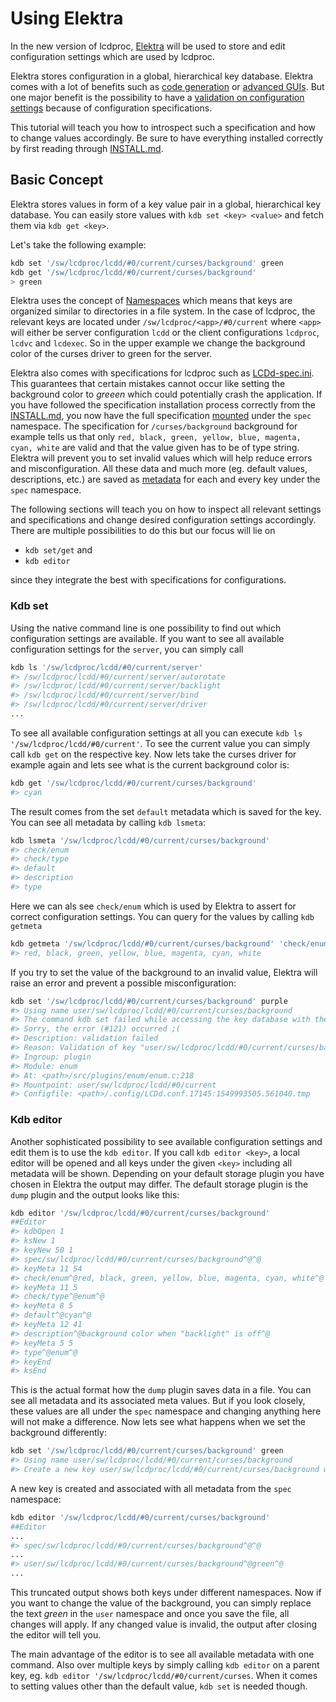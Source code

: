 # Using Elektra

In the new version of lcdproc, [Elektra](https://www.libelektra.org/home) 
will be used to store and edit configuration settings which are used by lcdproc.

Elektra stores configuration in a global, hierarchical key database. Elektra
comes with a lot of benefits such as [code generation](https://www.libelektra.org/tools/gen) or
[advanced GUIs](https://www.libelektra.org/tools/qt-gui). But one major benefit
 is the possibility to have a 
 [validation on configuration settings](https://www.libelektra.org/tutorials/validate-configuration)
 because of configuration specifications.

This tutorial will teach you how to introspect such a specification and how
to change values accordingly. Be sure to have everything
installed correctly by first reading through [INSTALL.md](INSTALL.md).

## Basic Concept

Elektra stores values in form of a key value pair in a global, 
hierarchical key database. You can easily store values with 
`kdb set <key> <value>` and fetch them via `kdb get <key>`.

Let's take the following example:
```sh
kdb set '/sw/lcdproc/lcdd/#0/current/curses/background' green
kdb get '/sw/lcdproc/lcdd/#0/current/curses/background'
> green
```

Elektra uses the concept of [Namespaces](https://www.libelektra.org/tutorials/namespaces)
which means that keys are organized similar to directories in a file system. In the case
of lcdproc, the relevant keys are located under `/sw/lcdproc/<app>/#0/current`
where `<app>` will either be server configuration `lcdd` or the client configurations
 `lcdproc`, `lcdvc` and `lcdexec`. So in the upper example we change the background
 color of the curses driver to green for the server.
 
 Elektra also comes with specifications for lcdproc such as [LCDd-spec.ini](server/specification/LCDd-spec.ini).
 This guarantees that certain mistakes cannot occur like setting the background color to *greeen* which could
 potentially crash the application. If you have followed the specification installation process correctly
 from the [INSTALL.md](INSTALL.md), you now have the full specification [mounted](https://www.libelektra.org/tutorials/mount-configuration-files)
 under the `spec` namespace. The specification for `/curses/background` background for example
 tells us that only `red, black, green, yellow, blue, magenta, cyan, white` are valid and that the value given 
 has to be of type string. Elektra will prevent you to set invalid values which will help reduce errors and misconfiguration.
  All these data and much more (eg. default values, descriptions, etc.) are saved as 
 [metadata](https://github.com/ElektraInitiative/libelektra/blob/e82b55f0d3ea4c77f3a4c04fa217084021bd8e4b/doc/dev/metadata.md)
 for each and every key under the `spec` namespace.
 
 The following sections will teach you on how to inspect all relevant settings
  and specifications and change desired configuration settings accordingly.
 There are multiple possibilities to do this but our focus will lie on
 
 * `kdb set/get` and
 * `kdb editor`
 
 since they integrate the best with specifications for configurations.
 
### Kdb set
 
Using the native command line is one possibility to find out which configuration settings are available.
If you want to see all available configuration settings for the `server`, you can simply call
```sh
kdb ls '/sw/lcdproc/lcdd/#0/current/server'
#> /sw/lcdproc/lcdd/#0/current/server/autorotate
#> /sw/lcdproc/lcdd/#0/current/server/backlight
#> /sw/lcdproc/lcdd/#0/current/server/bind
#> /sw/lcdproc/lcdd/#0/current/server/driver
...
```
To see all available configuration settings at all you can execute `kdb ls '/sw/lcdproc/lcdd/#0/current'`.
To see the current value you can simply call `kdb get` on the respective key.
Now lets take the curses driver for example again and lets see what is the 
current background color is:
```sh
kdb get '/sw/lcdproc/lcdd/#0/current/curses/background'
#> cyan
```
The result comes from the set `default` metadata which is saved for the key. 
You can see all metadata by calling `kdb lsmeta`:
```sh
kdb lsmeta '/sw/lcdproc/lcdd/#0/current/curses/background'
#> check/enum
#> check/type
#> default
#> description
#> type
```
Here we can als see `check/enum` which is used by Elektra to assert
for correct configuration settings. You can query for the values by calling
`kdb getmeta`
```sh
kdb getmeta '/sw/lcdproc/lcdd/#0/current/curses/background' 'check/enum'
#> red, black, green, yellow, blue, magenta, cyan, white
```
If you try to set the value of the background to an invalid value, Elektra
will raise an error and prevent a possible misconfiguration:
```sh
kdb set '/sw/lcdproc/lcdd/#0/current/curses/background' purple
#> Using name user/sw/lcdproc/lcdd/#0/current/curses/background
#> The command kdb set failed while accessing the key database with the info:
#> Sorry, the error (#121) occurred ;(
#> Description: validation failed
#> Reason: Validation of key "user/sw/lcdproc/lcdd/#0/current/curses/background" with string "purple" failed.
#> Ingroup: plugin
#> Module: enum
#> At: <path>/src/plugins/enum/enum.c:218
#> Mountpoint: user/sw/lcdproc/lcdd/#0/current
#> Configfile: <path>/.config/LCDd.conf.17145:1549993505.561040.tmp
```

### Kdb editor

Another sophisticated possibility to see available configuration settings and edit them
is to use the `kdb editor`. If you call `kdb editor <key>`, a local editor will
be opened and all keys under the given `<key>` including all metadata will be shown.
Depending on your default storage plugin you have chosen in Elektra the output may differ.
The default storage plugin is the `dump` plugin and the output looks like this:
```sh
kdb editor '/sw/lcdproc/lcdd/#0/current/curses/background'
##Editor
#> kdbOpen 1
#> ksNew 1
#> keyNew 50 1
#> spec/sw/lcdproc/lcdd/#0/current/curses/background^@^@
#> keyMeta 11 54
#> check/enum^@red, black, green, yellow, blue, magenta, cyan, white^@
#> keyMeta 11 5
#> check/type^@enum^@
#> keyMeta 8 5
#> default^@cyan^@
#> keyMeta 12 41
#> description^@background color when "backlight" is off^@
#> keyMeta 5 5
#> type^@enum^@
#> keyEnd
#> ksEnd
```
This is the actual format how the `dump` plugin saves data in a file. You
can see all metadata and its associated meta values. But if you look closely, 
these values are all under the `spec` namespace and changing anything here will not make a difference.
Now lets see what happens when we set the background differently:
```sh
kdb set '/sw/lcdproc/lcdd/#0/current/curses/background' green
#> Using name user/sw/lcdproc/lcdd/#0/current/curses/background
#> Create a new key user/sw/lcdproc/lcdd/#0/current/curses/background with string "green"
```
A new key is created and associated with all metadata from the `spec` namespace:
```sh
kdb editor '/sw/lcdproc/lcdd/#0/current/curses/background'
##Editor
...
#> spec/sw/lcdproc/lcdd/#0/current/curses/background^@^@
...
#> user/sw/lcdproc/lcdd/#0/current/curses/background^@green^@
...
```
This truncated output shows both keys under different namespaces.
Now if you want to change the value of the background, you can simply 
replace the text *green* in the `user` namespace and once you save the file,
all changes will apply. If any changed value is invalid, the output after closing
the editor will tell you.

The main advantage of the editor is to see all available metadata with one command.
Also over multiple keys by simply calling `kdb editor` on a parent key, 
eg. `kdb editor '/sw/lcdproc/lcdd/#0/current/curses`. When it comes to setting values
other than the default value, `kdb set` is needed though.
